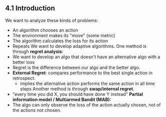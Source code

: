 ## 4.1 Introduction
We want to analyze these kinds of problems:
- An algorithm chooses an action
- The environment makes its "move" (some metric)
- The algorithm calculates the loss for its action
- Repeats
We want to develop adaptive algorithms.
One method is through **regret analysis**:
- We want to develop an algo that doesn't have an alternative algo with a better loss
- Regret is the difference between our algo and the better algo.
- **External Regret**: compares performance to the best single action in retrospect.
	- implies the alternative action performs the same action in all time steps
Another method is through **swap/internal regret**.
- "every time you did X, you should have done Y instead"
**Partial information model / Multiarmed Bandit (MAB):** 
- The algo can only observe the loss of the action actually chosen, not of the actions not chosen.

